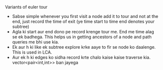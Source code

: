 Variants of euler tour  
- Sabse simple whenever you first visit a node add it to tour and not at the end, just record the time of exit (ye time start to time end denotes your subtree)
- Agla ki start aur end dono pe record krenge tour me. End me time alag se ek badhega. This helps us in getting ancestors of a node and path queries me bhi use kia.
- Ek aur h ki like ek subtree explore krke aaye to fir se node ko daalenge. This is used in LCA.
- Aur ek h ki edges ko sidha record krte chalo kaise kaise traverse kia. vector<pair<int,int>> ban jayega
